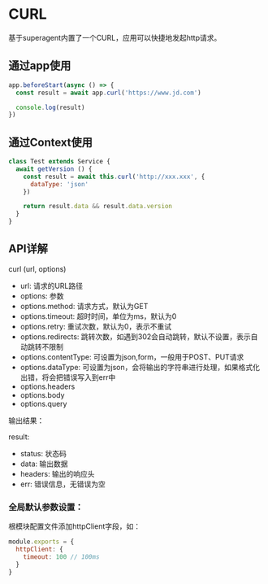 # CURL

基于superagent内置了一个CURL，应用可以快捷地发起http请求。

## 通过app使用

```javascript
app.beforeStart(async () => {
  const result = await app.curl('https://www.jd.com')

  console.log(result)
})
```

## 通过Context使用

```javascript
class Test extends Service {
  await getVersion () {
    const result = await this.curl('http://xxx.xxx', {
      dataType: 'json'
    })

    return result.data && result.data.version
  }
}
```

## API详解

curl (url, options)

- url: 请求的URL路径
- options: 参数
- options.method: 请求方式，默认为GET
- options.timeout: 超时时间，单位为ms，默认为0
- options.retry: 重试次数，默认为0，表示不重试
- options.redirects: 跳转次数，如遇到302会自动跳转，默认不设置，表示自动跳转不限制
- options.contentType: 可设置为json,form，一般用于POST、PUT请求
- options.dataType: 可设置为json，会将输出的字符串进行处理，如果格式化出错，将会把错误写入到err中
- options.headers
- options.body
- options.query

输出结果：

result: 

- status: 状态码
- data: 输出数据
- headers: 输出的响应头
- err: 错误信息，无错误为空

### 全局默认参数设置：

根模块配置文件添加httpClient字段，如：

```javascript
module.exports = {
  httpClient: {
    timeout: 100 // 100ms
  }
}
```
